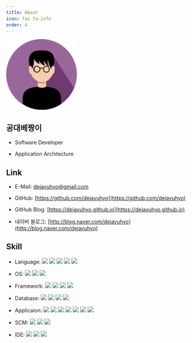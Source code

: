 ```yaml
---
title: About
icon: fas fa-info
order: 4
---
```


<img src="/assets/img/favicons/android-chrome-192x192.png"/>

## 공대베짱이

* Software Developer

* Application Architecture

## Link

* E-Mail: [dejavuhyo@gmail.com](mailto:dejavuhyo@gmail.com)

* GitHub: [https://github.com/dejavuhyo](https://github.com/dejavuhyo)

* GitHub Blog: [https://dejavuhyo.github.io](https://dejavuhyo.github.io)

* 네이버 블로그: [http://blog.naver.com/dejavuhyo](http://blog.naver.com/dejavuhyo)

## Skill

* Language:
<img src="https://img.shields.io/badge/Java-ED8B00?style=for-the-badge&logo=java&logoColor=white"/> <img src="https://img.shields.io/badge/JavaScript-F7DF1E?style=for-the-badge&logo=javascript&logoColor=black"/> <img src="https://img.shields.io/badge/jQuery-0769AD?style=for-the-badge&logo=jquery&logoColor=white"/> <img src="https://img.shields.io/badge/GraphQL-E434AA?style=for-the-badge&logo=graphql&logoColor=white"/> <img src="https://img.shields.io/badge/AutoHotkey-334455?style=for-the-badge&logo=autohotkey&logoColor=white"/>

* OS:
<img src="https://img.shields.io/badge/Linux-FCC624?style=for-the-badge&logo=linux&logoColor=white"/> <img src="https://img.shields.io/badge/CentOS-262577?style=for-the-badge&logo=centos&logoColor=white"/> <img src="https://img.shields.io/badge/Ubuntu-E95420?style=for-the-badge&logo=ubuntu&logoColor=white"/>

* Framework:
<img src="https://img.shields.io/badge/Spring-6DB33F?style=for-the-badge&logo=spring&logoColor=white"/> <img src="https://img.shields.io/badge/Spring%20Boot-6DB33F?style=for-the-badge&logo=springboot&logoColor=white"/> <img src="https://img.shields.io/badge/Apache%20Maven-C71A36?style=for-the-badge&logo=apachemaven&logoColor=white"/> <img src="https://img.shields.io/badge/Gradle-02303A?style=for-the-badge&logo=gradle&logoColor=white"/>

* Database:
<img src="https://img.shields.io/badge/PostgreSQL-316192?style=for-the-badge&logo=postgresql&logoColor=white"/> <img src="https://img.shields.io/badge/MySQL-00000F?style=for-the-badge&logo=mariadb&logoColor=white"/> <img src="https://img.shields.io/badge/MariaDB-003545?style=for-the-badge&logo=mariadb&logoColor=white"/> <img src="https://img.shields.io/badge/KnowledgeBase-3E8DCC?style=for-the-badge&logo=knowledgebase&logoColor=white"/>

* Applicaion:
<img src="https://img.shields.io/badge/Docker-2496ED?style=for-the-badge&logo=docker&logoColor=white"/> <img src="https://img.shields.io/badge/Jenkins-D24939?style=for-the-badge&logo=jenkins&logoColor=white"/> <img src="https://img.shields.io/badge/Jira-0052CC?style=for-the-badge&logo=jira&logoColor=white"/> <img src="https://img.shields.io/badge/Eclipse%20Mosquitto-3C5280?style=for-the-badge&logo=eclipsemosquitto&logoColor=white"/> <img src="https://img.shields.io/badge/Semantic%20Web-005A9C?style=for-the-badge&logo=semanticweb&logoColor=white"/> <img src="https://img.shields.io/badge/PowerShell-5391FE?style=for-the-badge&logo=powershell&logoColor=white"/> <img src="https://img.shields.io/badge/Apache%20Tomcat-F8DC75?style=for-the-badge&logo=apachetomcat&logoColor=white"/>

* SCM: 
<img src="https://img.shields.io/badge/GitHub-181717?style=for-the-badge&logo=github&logoColor=white"/> <img src="https://img.shields.io/badge/GitLab-FCA121?style=for-the-badge&logo=gitlab&logoColor=white"/> <img src="https://img.shields.io/badge/Subversion-809CC9?style=for-the-badge&logo=subversion&logoColor=white"/>

* IDE:
<img src="https://img.shields.io/badge/IntelliJ%20IDEA-000000?style=for-the-badge&logo=intellijidea&logoColor=white"/> <img src="https://img.shields.io/badge/Eclipse%20IDE-2C2255?style=for-the-badge&logo=eclipseide&logoColor=white"/> <img src="https://img.shields.io/badge/Visual%20Studio%20Code-007ACC?style=for-the-badge&logo=visualstudiocode&logoColor=white"/>
